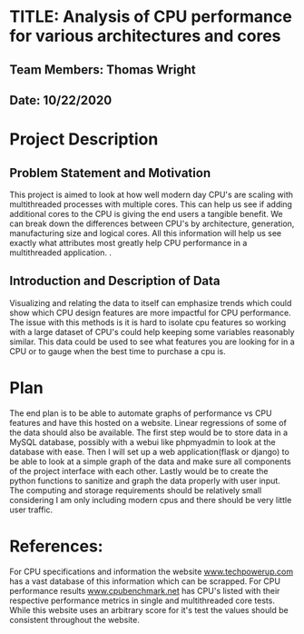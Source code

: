 # TITLE: Analysis of CPU performance for various architectures and cores
## Team Members: Thomas Wright
## Date: 10/22/2020

# Project Description
## Problem Statement and Motivation
This project is aimed to look at how well modern day CPU's are scaling with multithreaded processes with multiple cores. This can help us see if adding additional cores to the CPU is giving the end users a tangible benefit. We can break down the differences between CPU's by architecture, generation, manufacturing size and logical cores. All this information will help us see exactly what attributes most greatly help CPU performance in a multithreaded application.
.

## Introduction and Description of Data
Visualizing and relating the data to itself can emphasize trends which could show which CPU design features are more impactful for CPU performance. The issue with this methods is it is hard to isolate cpu features so working with a large dataset of CPU's could help keeping some variables reasonably similar. This data could be used to see what features you are looking for in a CPU or to gauge when the best time to purchase a cpu is.


# Plan
The end plan is to be able to automate graphs of performance vs CPU features and have this hosted on a website. Linear regressions of some of the data should also be available. The first step would be to store data in a MySQL database, possibly with a webui like phpmyadmin to look at the database with ease. Then I will set up a web application(flask or django) to be able to look at a simple graph of the data and make sure all components of the project interface with each other. Lastly would be to create the python functions to sanitize and graph the data properly with user input. The computing and storage requirements should be relatively small considering I am only including modern cpus and there should be very little user traffic. 


# References:
For CPU specifications and information the website www.techpowerup.com has a vast database of this information which can be scrapped.
For CPU performance results www.cpubenchmark.net has CPU's listed with their respective performance metrics in single and multithreaded core tests. While this website uses an arbitrary score for it's test the values should be consistent throughout the website.


